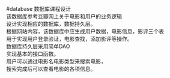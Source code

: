 #database
数据库课程设计  
该数据库参考豆瓣网上关于电影和用户的业务逻辑  
设计实现相应的数据库，数据持久层。  
根据网站内容，该数据库中应生成用户数据，电影信息，影评三个表  
用于实现用户登录验证，电影查找，添加影评等操作。  
数据库持久层采用简单DAO  
实现基本的接口函数。   
用户可以通过电影名电影类型来搜索电影，  
搜索完成后可以查看电影的各项信息。
